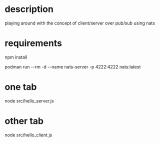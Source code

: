 # description
playing around with the concept of client/server over pub/sub using nats

# requirements
npm install

podman run --rm -d --name nats-server -p 4222:4222 nats:latest

# one tab
node src/hello_server.js

# other tab
node src/hello_client.js